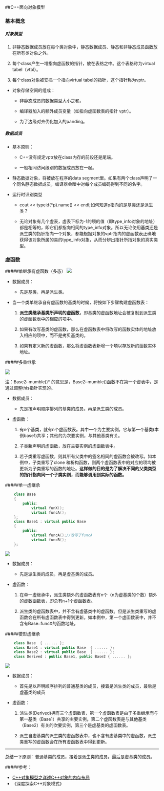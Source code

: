 ##C++面向对象模型

### 基本概念

##### 对象模型
1. 非静态数据成员放在每个类对象中，静态数据成员、静态和非静态成员函数放在所有类对象之外。

2. 每个class产生一堆指向虚函数的指针，放在表格之中。这个表格称为virtual tabel（vtbl）。

3. 每个class对象被安插一个指向virtual tabel的指针，这个指针称为vptr。

* 对象存储空间的组成：

    * 非静态成员的数据类型大小之和。

    * 编译器加入的额外成员变量（如指向虚函数表的指针 vptr）。

    * 为了边缘对齐优化加入的panding。


##### 数据成员


* 基本原则：
    * C++没有规定vptr放在class内存的前段还是尾端。

    * 一般相同访问级别的数据成员放在一起。

* 静态数据对象，将被放在程序的data segment里。如果有两个class声明了一个同名静态数据成员，编译器会暗中对每个成员编码得到不同的名字。

* 运行时识别类型

	* cout << typeid(*p).name() << endl;如何知道p指向的是基类还是派生类？

	* 无论对象有几个虚表，虚表下标为-1的项的值（即type_info对象的地址）都是相等的，即它们都指向相同的type_info对象。所以无论使用基类还是派生类的指针指向一个对象，都能根据对象的vptr指向的虚函数表正确地获得该对象所属的类的type_info对象，从而分辨出指针所指对象的真实类型。


### 虚函数


#####单继承有虚函数（多态）
![](./pic/func单继承.png)

* 数据成员：
	* 先是基类，再是派生类。

* 当一个类单继承自有虚函数的基类的时候，将按如下步骤构建虚函数表：

	1. **派生类继承基类所声明的虚函数**，即基类的虚函数地址会被复制到派生类的虚函数表中的相应的项中。

	2. 如果有改写基类的虚函数，那么在虚函数表中将改写的函数实体的地址放入相应的项中，而不是拷贝基类的。

	3. 如果有定义新的虚函数，那么将虚函数表新增一个项以存放新的函数实体地址。


#####多重继承

![](./pic/func多继承.png)

注：Base2::mumble()* 的意思是，Base2::mumble()函数不在第一个虚表中，是通过调整this指针实现的。

* 数据成员：

	* 先是按声明顺序排列的基类的成员，再是派生类的成员。

* 虚函数：

	1. 有n个基类，就有n个虚函数表。其中一个为主要实例，它与第一个基类(本例base1)共享；其他的为次要实例，与其他基类有关。

	2. 子类新声明的虚函数，放在主要实例的虚函数表中。

	3. 若子类重写虚函数，则其所有父类中的签名相同的虚函数会被改写。如本例中，子类重写了clone 和析构函数，则两个虚函数表中的对应的项均被更新为子类重写的函数的地址。**这样做的目的是为了解决不同的父类类型的指针指向同一个子类实例，而能够调用到实际的函数。**

#####单一虚继承

```cpp
	class Base
    {
    	public: 
        	virtual funX();
            virtual funcA(); 
    };
	class Base1 : virtual public Base
    {
    	public:
        	virtual funcA();//改写了funcA
        	virtual funcB();
    };
```

![](./pic/func单一虚继承.png)

* 数据成员：

	- 先是派生类的成员，再是虚基类的成员。

* 虚函数：

	1. 在单一虚继承中，派生类额外的虚函数表有n个（n为虚基类的个数）额外的虚数函数表，即总有n+1个虚函数表。

	2. 派生类的虚函数表中，并不含有虚基类中的虚函数。但是派生类重写的虚函数会在所有虚函数表中得到更新。如本例中，第一个虚函数表中，并不含有Base::funcX的函数地址。

#####菱形虚继承
```cpp
    class Base  { ...... };   
    class Base1 : virtual public Base  { ...... };  
    class Base2 : virtual public Base  { ...... };  
    class Derived : public Base1, public Base2 { ...... };  
```

![](./pic/func菱形虚继承.png)

* 数据成员：

	- 首先是以声明顺序排列的普通基类的成员，接着是派生类的成员，最后是虚基类的成员

* 虚函数：

	1. 派生类(Derived)拥有三个虚函数表，第一个虚函数表是由于多重继承而与第一基类（Base1）共享的主要实例，第二个虚函数表是与其他基类（Base2）有关的次要实例，第三个是虚基类的虚函数表。

	2. 派生自虚基类的派生类的虚函数表中，也不含有虚基类中的虚函数，派生类重写的虚函数会在所有虚函数表中得到更新。



---
总结一下原则：普通基类的成员，接着是派生类的成员，最后是虚基类的成员。


#####参考：
* [C++对象模型之详述C++对象的内存布局](http://blog.csdn.net/ljianhui/article/details/46408645)
* 《深度探索C++对象模式》











